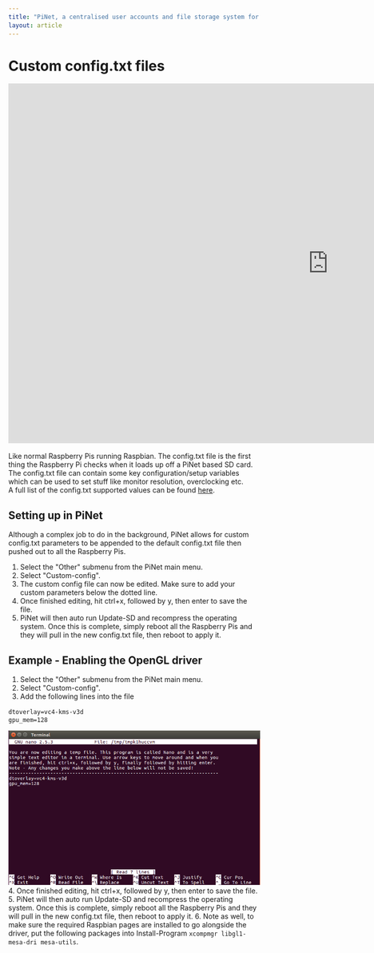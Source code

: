 ```yaml
---
title: "PiNet, a centralised user accounts and file storage system for a Raspberry Pi classroom."
layout: article
---
```


Custom config.txt files
======   

<iframe width="1280" height="720" src="https://www.youtube-nocookie.com/embed/0TlAwf5cHUk" frameborder="0" allowfullscreen></iframe>   

Like normal Raspberry Pis running Raspbian. The config.txt file is the first thing the Raspberry Pi checks when it loads up off a PiNet based SD card.   
The config.txt file can contain some key configuration/setup variables which can be used to set stuff like monitor resolution, overclocking etc.   
A full list of the config.txt supported values can be found [here](https://www.raspberrypi.org/documentation/configuration/config-txt.md).   

## Setting up in PiNet
Although a complex job to do in the background, PiNet allows for custom config.txt parameters to be appended to the default config.txt file then pushed out to all the Raspberry Pis.   

1. Select the "Other" submenu from the PiNet main menu.   
2. Select "Custom-config".   
3. The custom config file can now be edited. Make sure to add your custom parameters below the dotted line.   
4. Once finished editing, hit ctrl+x, followed by y, then enter to save the file.   
5. PiNet will then auto run Update-SD and recompress the operating system. Once this is complete, simply reboot all the Raspberry Pis and they will pull in the new config.txt file, then reboot to apply it.

## Example - Enabling the OpenGL driver
1. Select the "Other" submenu from the PiNet main menu.   
2. Select "Custom-config".
3. Add the following lines into the file   
  ```
  dtoverlay=vc4-kms-v3d   
  gpu_mem=128
  ```
  ![Custom config file screenshot](/assets/images/custom-config1.png)
4. Once finished editing, hit ctrl+x, followed by y, then enter to save the file.
5. PiNet will then auto run Update-SD and recompress the operating system. Once this is complete, simply reboot all the Raspberry Pis and they will pull in the new config.txt file, then reboot to apply it.
6. Note as well, to make sure the required Raspbian pages are installed to go alongside the driver, put the following packages into Install-Program ```xcompmgr libgl1-mesa-dri mesa-utils```.   
